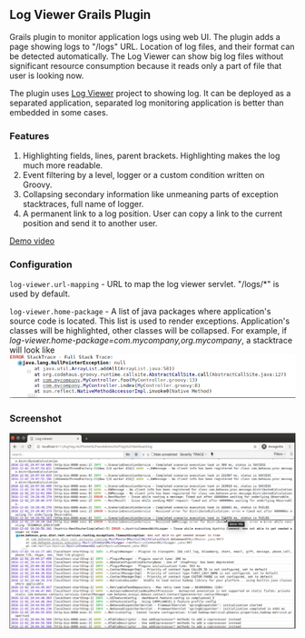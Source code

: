 ## Log Viewer Grails Plugin
Grails plugin to monitor application logs using web UI. The plugin adds a page showing logs to "/logs" URL.
Location of log files, and their format can be detected automatically. The Log Viewer can show big log files without significant 
resource consumption because it reads only a part of file that user is looking now.

The plugin uses [Log Viewer](https://github.com/sevdokimov/log-viewer) project to showing log. It
can be deployed as a separated application, separated log monitoring application is better than embedded in some cases.  

### Features

1. Highlighting fields, lines, parent brackets. Highlighting makes the log much more readable.
1. Event filtering by a level, logger or a custom condition written on Groovy.
1. Collapsing secondary information like unmeaning parts of exception stacktraces, full name of logger.
1. A permanent link to a log position. User can copy a link to the current position and send it to another user. 

[Demo video](https://www.youtube.com/watch?v=1ukLMIqN0i0)

### Configuration

`log-viewer.url-mapping` - URL to map the log viewer servlet. "/logs/*" is used by default.

`log-viewer.home-package` - A list of java packages where application's source code is located. This list is used to 
render exceptions. Application's classes will be highlighted, other classes will be collapsed. For example, if 
_log-viewer.home-package=com.mycompany,org.mycompany_, a stacktrace will look like
![](_docs/stacktrace.png)

### Screenshot

![](_docs/screenshot.png)